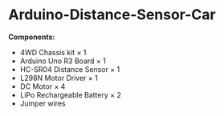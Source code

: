 # Arduino-Distance-Sensor-Car

<b>Components:</b>
 - 4WD Chassis kit ×	1
 - Arduino Uno R3 Board ×	1	
 - HC-SR04 Distance Sensor ×	1	
 - L298N Motor Driver ×	1	
 - DC Motor ×  4
 - LiPo Rechargeable Battery ×	2
 - Jumper wires
